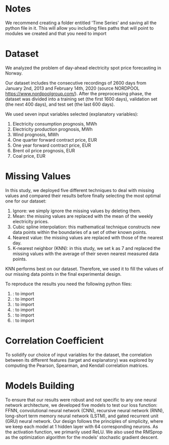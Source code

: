 # Notes
We recommend creating a folder entitled 'Time Series' and saving all the python file in it. This will allow you including files paths that will point to modules we created and that you need to import

# Dataset
We analyzed the problem of day-ahead electricity spot price forecasting in Norway. 

Our dataset includes the consecutive recordings of 2600 days from January 2nd, 2013 and February 14th, 2020 (source NORDPOOL https://www.nordpoolgroup.com/). After the preprocessing phase, the dataset was divided into a training set (the first 1600 days), validation set (the next 400 days), and test set (the last 600 days).

We used seven input variables selected (explanatory variables):

1. Electricity consumption prognosis, MWh
2. Electricity production prognosis, MWh
3. Wind prognosis, MWh
4. One quarter forward contract price, EUR
5. One year forward contract price, EUR
6. Brent oil price prognosis, EUR
7. Coal price, EUR

# Missing Values
In this study, we deployed five different techniques to deal with missing values and compared their results before finally selecting the most optimal one for our dataset:

1. Ignore: we simply ignore the missing values by deleting them.
2. Mean: the missing values are replaced with the mean of the weekly electricity prices. 
3. Cubic spline interpolation: this mathematical technique constructs new data points within the boundaries of a set of other known points. 
4. Nearest value: the missing values are replaced with those of the nearest day. 
5. K-nearest neighbor (KNN): in this study, we set k as 7 and replaced the missing values with the average of their seven nearest measured data points.  

KNN performs best on our dataset. Therefore, we used it to fill the values of our missing data points in the final experimental design. 

To reproduce the results you need the following python files:

1. : to import
2. : to import
3. : to import
4. : to import
5. : to import
6. : to import


# Correlation Coefficient
To solidify our choice of input variables for the dataset, the correlation between its different features (target and explanatory) was explored by computing the Pearson, Spearman, and Kendall correlation matrices.

# Models Building
To ensure that our results were robust and not specific to any one neural network architecture, we developed five models to test our loss function: FFNN, convolutional neural network (CNN), recursive neural network (RNN), long-short term memory neural network (LSTM), and gated recurrent unit (GRU) neural network.
Our design follows the principles of simplicity, where we keep each model at 1 hidden layer with 64 corresponding neurons. As the activation function, we primarily used ReLU. We also used the RMSprop as the optimization algorithm for the models’ stochastic gradient descent.
